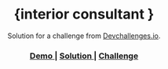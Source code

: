 <!-- Please update value in the {}  -->

<h1 align="center">{interior consultant
}</h1>

<div align="center">
   Solution for a challenge from  <a href="http://devchallenges.io" target="_blank">Devchallenges.io</a>.
</div>

<div align="center">
  <h3>
    <a href="https://www.figma.com/file/F8d1qJsorEdY47N74HLxQ4/team-page-challenge?mode=dev">
      Demo
    </a>
    <span> | </span>
    <a href="https://my-team-page0.netlify.app/">
      Solution
    </a>
    <span> | </span>
    <a href="https://devchallenges.io/challenges/hhmesazsqgKXrTkYkt0U">
      Challenge
    </a>
  </h3>
</div>
